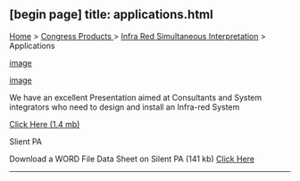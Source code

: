 [begin page]
 title: applications.html
----------------------------------------------------------

[Home](index.html) &gt; [Congress Products ](products.html) &gt; [Infra Red Simultaneous Interpretation](products_si.html) &gt; Applications

[image](images/heading_infrasi_a.gif)

[image](images/dots_heading.gif)

   We have an excellent Presentation aimed at Consultants and System integrators who need to design and install an Infra-red System

[Click Here (1.4 mb)](presentation/SI%20IR%20Web%20app.htm)

Slient PA

Download a WORD File Data Sheet on Silent PA (141 kb) [Click Here](Silent%20PA.doc)




----------------------------------------------------------
